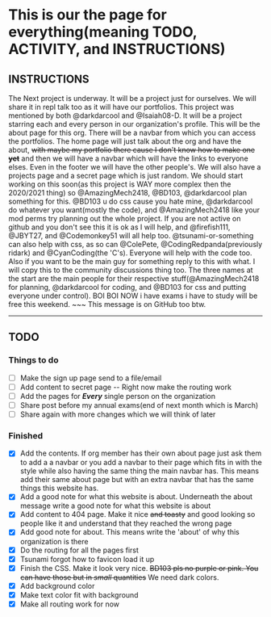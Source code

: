 # This is our the page for everything(meaning TODO, ACTIVITY, and INSTRUCTIONS)

## INSTRUCTIONS

The Next project is underway. It will be a project just for ourselves. We will share it in repl talk too as it will have our portfolios. This project was mentioned by both @darkdarcool and @Isaiah08-D. It will be a project starring each and every person in our organization's profile. This will be the about page for this org. There will be a navbar from which you can access the portfolios. The home page will just talk about the org and have the about, ~~with maybe my portfolio there cause I don't know how to make one **yet**~~ and then we will have a navbar which will have the links to everyone elses. Even in the footer we will have the other people's. We will also have a projects page and a secret page which is just random. We should start working on this soon(as this project is WAY more complex then the 2020/2021 thing) so @AmazingMech2418, @BD103, @darkdarcool plan something for this. @BD103 u do css cause you hate mine, @darkdarcool do whatever you want(mostly the code), and @AmazingMech2418 like your mod perms try planning out the whole project. If you are not active on github and you don't see this it is ok as I will help, and @firefish111, @JBYT27, and @Codemonkey51 will all help too. @tsunami-or-something can also help with css, as so can @ColePete, @CodingRedpanda(previously ridark) and @CyanCoding(the 'C's). Everyone will help with the code too. Also if you want to be the main guy for something reply to this with what. I will copy this to the community discussions thing too. The three names at the start are the main people for their respective stuff(@AmazingMech2418 for planning, @darkdarcool for coding, and @BD103 for css and putting everyone under control). BOI BOI NOW i have exams i have to study will be free this weekend. ~~~ This message is on GitHub too btw.

---

## TODO

### Things to do

- [ ] Make the sign up page send to a file/email
- [ ] Add content to secret page -- Right now make the routing work
- [ ] Add the pages for **_Every_** single person on the organization
- [ ] Share post before my annual exams(end of next month which is March)
- [ ] Share again with more changes which we will think of later

### Finished
- [X] Add the contents. If org member has their own about page just ask them to add a a navbar or you add a navbar to their page which fits in with the style while also having the same thing the main navbar has. This means add their same about page but with an extra navbar that has the same things this website has.
- [X] Add a good note for what this website is about. Underneath the about message write a good note for what this website is about
- [x] Add content to 404 page. Make it nice ~~and toasty~~ and good looking so people like it and understand that they reached the wrong page
- [X] Add good note for about. This means write the 'about' of why this organization is there
- [X] Do the routing for all the pages first
- [X] Tsunami forgot how to favicon load it up
- [X] Finish the CSS. Make it look very nice. ~~BD103 pls no purple or pink. You can have those but in _small_ quantities~~ We need dark colors.
- [X] Add background color
- [X] Make text color fit with background
- [X] Make all routing work for now